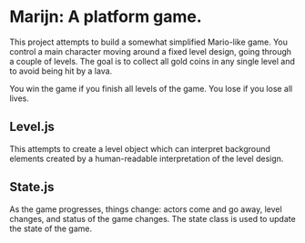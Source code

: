 # Marijn: A platform game.
This project attempts to build a somewhat simplified Mario-like game. You control
a main character moving around a fixed level design, going through a couple of levels.
The goal is to collect all gold coins in any single level and to avoid being hit
by a lava.

You win the game if you finish all levels of the game. You lose if you lose all
lives.

## Level.js
This attempts to create a level object which can interpret background elements
created by a human-readable interpretation of the level design.
## State.js
As the game progresses, things change: actors come and go away, level changes,
and status of the game changes. The state class is used to update the state of the game.

